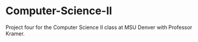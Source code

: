 # Computer-Science-II
Project four for the Computer Science II class at MSU Denver with Professor Kramer.
